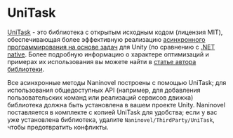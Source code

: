 ﻿# UniTask

[UniTask](https://github.com/Cysharp/UniTask) - это библиотека с открытым исходным кодом (лицензия MIT), обеспечивающая более эффективную реализацию [асинхронного программирования на основе задач](https://docs.microsoft.com/en-us/dotnet/standard/parallel-programming/task-based-asynchronous-programming) для Unity (по сравнению с [.NET native](https://docs.microsoft.com/en-us/dotnet/api/system.threading.tasks.task). Более подробную информацию о характере оптимизаций и примерах их использования вы можете найти в [статье автора библиотеки](https://medium.com/@neuecc/a1ff0766029).

Все асинхронные методы Naninovel построены с помощью UniTask; для использования общедоступных API (например, для добавления пользовательских команд или реализаций сервисов движка) библиотека должна быть установлена в вашем проекте Unity. Naninovel поставляется в комплекте с копией UniTask для удобства; если у вас уже установлена библиотека, удалите `Naninovel/ThirdParty/UniTask`, чтобы предотвратить конфликты.